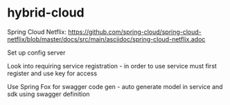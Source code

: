 # hybrid-cloud

Spring Cloud Netflix: 
https://github.com/spring-cloud/spring-cloud-netflix/blob/master/docs/src/main/asciidoc/spring-cloud-netflix.adoc

Set up config server

Look into requiring service registration - in order to use service must first register and use key for access
 
Use Spring Fox for swagger code gen
    - auto generate model in service and sdk using swagger definition

 